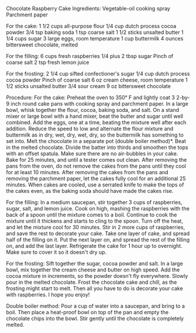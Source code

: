 Chocolate Raspberry Cake
Ingredients:
Vegetable-oil cooking spray
Parchment paper

For the cake:
1 1/2 cups all-purpose flour
1/4 cup dutch process cocoa powder
3/4 tsp baking soda
1 tsp coarse salt
1 1/2 sticks unsalted butter
1 1/4 cups sugar
3 large eggs, room temperature
1 cup buttermilk
4 ounces bittersweet chocolate, melted

For the filling:
6 cups fresh raspberries
1/4 plus 2 tbsp sugar
Pinch of coarse salt
2 tsp fresh lemon juice

For the frosting:
2 1/4 cup sifted confectioner's sugar
1/4 cup dutch process cocoa powder
Pinch of coarse salt
6 oz cream cheese, room temperature
1 1/2 sticks unsalted butter
3/4 sour cream
9 oz bittersweet chocolate

Procedure:
For the cake:
Preheat the oven to 350° F and lightly coat 3 2-by-9 inch round cake pans with cooking spray and parchment paper. In a large bowl, whisk together the flour, cocoa, baking soda, and salt. On a stand mixer or large bowl with a hand mixer, beat the butter and sugar until well combined. Add the eggs, one at a time, beating the mixture well after each addition. Reduce the speed to low and alternate the flour mixture and buttermilk as in dry, wet, dry, wet, dry, so the buttermilk has something to set into. Melt the chocolate in a separate pot (double boiler method)*. Beat in the melted chocolate. Divide the batter into thirds and smoothen the tops with an offset spatula. Make sure there are no air-bubbles in your cake. Bake for 25 minutes, and until a tester comes out clean. After removing the pans from the oven, do not remove the cakes from the pans until they cool for at least 10 minutes. After removing the cakes from the pans and removing the parchment paper, let the cakes fully cool for an additional 25 minutes. When cakes are cooled, use a serrated knife to make the tops of the cakes even, as the baking soda should have made the cakes rise.

For the filling:
In a medium saucepan, stir together 3 cups of raspberries, sugar, salt, and lemon juice. Cook on high, mashing the raspberries with the back of a spoon until the mixture comes to a boil. Continue to cook the mixture until it thickens and starts to cling to the spoon. Turn off the heat, and let the mixture cool for 30 minutes. Stir in 2 more cups of raspberries, and save the rest to decorate your cake. Take one layer of cake, and spread half of the filling on it. Put the next layer on, and spread the rest of the filling on, and add the last layer. Refrigerate the cake for 1 hour up to overnight. Make sure to cover it so it doesn't dry up.

For the frosting:
Sift together the sugar, cocoa powder and salt. In a large bowl, mix together the cream cheese and butter on high speed. Add the cocoa mixture in increments, so the powder doesn't fly everywhere. Slowly pour in the melted chocolate. Frost the chocolate cake and chill, as the frosting might start to melt. Then all you have to do is decorate your cake with raspberries. I hope you enjoy!

Double boiler method: Pour a cup of water into a saucepan, and bring to a boil. Then place a heat-proof bowl on top of the pan and empty the chocolate chips into the bowl. Stir gently until the chocolate is completely melted. 
